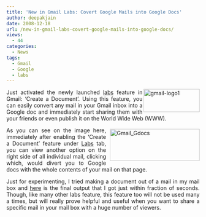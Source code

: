 ```yaml
---
title: 'New in Gmail Labs: Covert Google Mails into Google Docs'
author: deepakjain
date: 2008-12-18
url: /new-in-gmail-labs-covert-google-mails-into-google-docs/
views:
  - 44
categories:
  - News
tags:
  - Gmail
  - Google
  - labs
---
```

<p align="justify">
  <a href="http://www.gmail.com" onclick="_gaq.push(['_trackEvent', 'outbound-article', 'http://www.gmail.com', '']);" ><img class="wp-image-53317" style="border-right: 0px;border-top: 0px;border-left: 0px;border-bottom: 0px" src="http://cdn.devilsworkshop.org/files/2008/12/gmail-logo11.jpg" border="0" alt="gmail-logo1" width="146" height="60" align="right" /></a> Just activated the newly launched <a href="https://mail.google.com/mail/#settings/labs" onclick="_gaq.push(['_trackEvent', 'outbound-article', 'https://mail.google.com/mail/#settings/labs', 'labs']);" target="_blank">labs</a> feature in Gmail: &#8216;Create a Document&#8217;. Using this feature, you can easily convert any mail in your Gmail inbox into a Google doc and immediately start sharing them with your friends or even publish it on the World Wide Web (WWW).
</p>

<p align="justify">
  <img style="border-right: 0px;border-top: 0px;margin: 5px 0px 0px 10px;border-left: 0px;border-bottom: 0px" src="http://cdn.devilsworkshop.org/files/2008/12/gmail-gdocs.png" border="0" alt="Gmail_Gdocs" width="234" height="83" align="right" /> As you can see on the image here, immediately after enabling the &#8216;Create a Document&#8217; feature under <a href="https://mail.google.com/mail/#settings/labs" onclick="_gaq.push(['_trackEvent', 'outbound-article', 'https://mail.google.com/mail/#settings/labs', 'Labs']);" target="_blank">Labs</a> tab, you can view another option on the right side of all individual mail, clicking which, would divert you to Google docs with the whole contents of your mail on that page.
</p>

<p align="justify">
  Just for experimenting, I tried making a document out of a mail in my mail box and <a href="http://docs.google.com/View?docid=dfspnmfd_3f6m7jdch" onclick="_gaq.push(['_trackEvent', 'outbound-article', 'http://docs.google.com/View?docid=dfspnmfd_3f6m7jdch', 'here']);" target="_blank">here</a> is the final output that I got just within fraction of seconds. Though, like many other labs feature, this feature too will not be used many a times, but will really prove helpful and useful when you want to share a specific mail in your mail box with a huge number of viewers.
</p>
